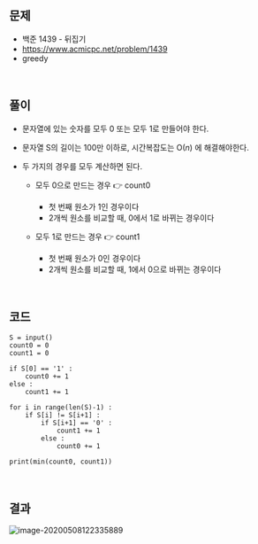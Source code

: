 ## 문제

* 백준 1439 - 뒤집기
* https://www.acmicpc.net/problem/1439
* greedy



</br>



## 풀이

* 문자열에 있는 숫자를 모두 0 또는 모두 1로 만들어야 한다.

* 문자열 S의 길이는 100만 이하로, 시간복잡도는 O(*n*) 에 해결해야한다.

* 두 가지의 경우를 모두 계산하면 된다.

  * 모두 0으로 만드는 경우 👉 count0
    * 첫 번째 원소가 1인 경우이다
    * 2개씩 원소를 비교할 때, 0에서 1로 바뀌는 경우이다

  * 모두 1로 만드는 경우 👉 count1
    * 첫 번째 원소가 0인 경우이다
    * 2개씩 원소를 비교할 때, 1에서 0으로 바뀌는 경우이다

  

</br>



## 코드

```
S = input()
count0 = 0 
count1 = 0

if S[0] == '1' :
    count0 += 1
else :
    count1 += 1
    
for i in range(len(S)-1) :
    if S[i] != S[i+1] :
        if S[i+1] == '0' :
            count1 += 1
        else :
            count0 += 1

print(min(count0, count1))
```



</br>



## 결과

![image-20200508122335889](C:\Users\choiyewon\AppData\Roaming\Typora\typora-user-images\image-20200508122335889.png)

